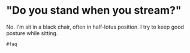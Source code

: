 # "Do you stand when you stream?"

No. I'm sit in a black chair, often in half-lotus position. I try to
keep good posture while sitting.

    #faq
